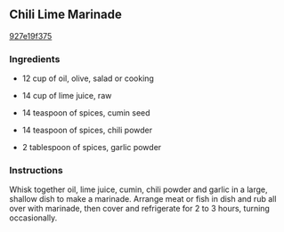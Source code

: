 ## Chili Lime Marinade

[927e19f375](http://www.food.com/recipe/chili-lime-marinade-429591)

### Ingredients

 - 12 cup of oil, olive, salad or cooking

 - 14 cup of lime juice, raw

 - 14 teaspoon of spices, cumin seed

 - 14 teaspoon of spices, chili powder

 - 2 tablespoon of spices, garlic powder

### Instructions

Whisk together oil, lime juice, cumin, chili powder and garlic in a large, shallow dish to make a marinade. Arrange meat or fish in dish and rub all over with marinade, then cover and refrigerate for 2 to 3 hours, turning occasionally.